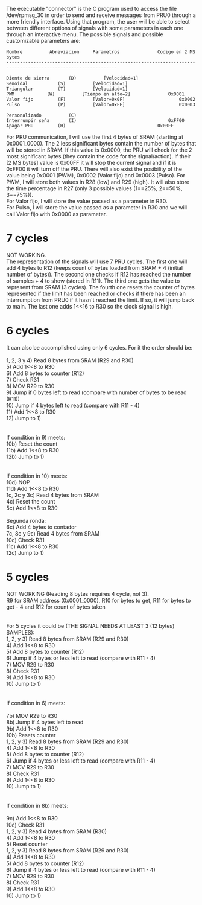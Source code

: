 The executable "connector" is the C program used to access the file /dev/rpmsg_30 in order to send and receive messages from PRU0 through a more friendly interface. Using that program, the user will be able to select between different options of signals with some parameters in each one through an interactive menu. The possible signals and possible customizable parameters are:

	Nombre			Abreviacion		Parametros				Codigo en 2 MS bytes
	---------------------------------------------------------------------------------------------------------------

	Diente de sierra	   (D)			[Velocidad=1]
	Senoidal		   (S)			[Velocidad=1]
	Triangular		   (T)			[Velocidad=1]
	PWM			   (W)			[Tiempo en alto=2]				0x0001
	Valor fijo		   (F)			[Valor=0x0F]					0x0002
	Pulso			   (P)			[Valor=0xFF]					0x0003

	Personalizado		   (C)
	Interrumpir seña	   (I)									0xFF00
	Apagar PRU		   (H)									0x00FF


For PRU communication, I will use the first 4 bytes of SRAM (starting at 0x0001_0000). The 2 less significant bytes contain the number of bytes that will be stored in SRAM. If this value is 0x0000, the PRU will check for the 2 most significant bytes (they contain the code for the signal/action). If their [2 MS bytes] value is 0x00FF it will stop the current signal and if it is 0xFF00 it will turn off the PRU. There will also exist the posibility of the value being 0x0001 (PWM), 0x0002 (Valor fijo) and 0x0003 (Pulso). 
For PWM, I will store both values in R28 (low) and R29 (high). It will also store the time percentage in R27 (only 3 possible values (1==25%, 2==50%, 3==75%)).																		<br />
For Valor fijo, I will store the value passed as a parameter in R30.									<br />
For Pulso, I will store the value passed as a parameter in R30 and we will call Valor fijo with 0x0000 as parameter.			<br />

# 7 cycles
NOT WORKING.																<br />
The representation of the signals will use 7 PRU cycles. The first one will add 4 bytes to R12 (keeps count of bytes loaded from SRAM + 4 (initial number of bytes)). The second one checks if R12 has reached the number of samples + 4 to show (stored in R11). The third one gets the value to represent from SRAM (3 cycles). The fourth one resets the counter of bytes represented if the limit has been reached or checks if there has been an interrumption from PRU0 if it hasn't reached the limit. If so, it will jump back to main. The last one adds 1<<16 to R30 so the clock signal is high.


# 6 cycles
It can also be accomplished using only 6 cycles. For it the order should be:								<br />
<br />
1, 2, 3 y 4)	Read 8 bytes from SRAM (R29 and R30)											<br />
5)		Add 1<<8 to R30														<br />
6)		Add 8 bytes to counter (R12)												<br />
7)		Check R31														<br />
8)		MOV R29 to R30														<br />
9)		Jump if 0 bytes left to read (compare with number of bytes to be read (R11))						<br />
10)		Jump if 4 bytes left to read (compare with R11 - 4)									<br />
11)		Add 1<<8 to R30														<br />
12)		Jump to 1)														<br />
<br /><br />
If condition in 9) meets:														<br />
10b)		Reset the count														<br />
11b)		Add 1<<8 to R30														<br />
12b)		Jump to 1)														<br />
<br /><br />
If condition in 10) meets:														<br />
10d)		NOP															<br />
11d)		Add 1<<8 to R30														<br />
1c, 2c y 3c)	Read 4 bytes from SRAM													<br />
4c)		Reset the count														<br />
5c)		Add 1<<8 to R30														<br />
<br />
Segunda ronda:																<br />
6c)		Add 4 bytes to contador													<br />
7c, 8c y 9c)	Read 4 bytes from SRAM													<br />
10c)		Check R31														<br />
11c)		Add 1<<8 to R30														<br />
12c)		Jump to 1)														<br />


# 5 cycles
NOT WORKING (Reading 8 bytes requires 4 cycle, not 3).											<br />
R9 for SRAM address (0x0001_0000), R10 for bytes to get, R11 for bytes to get - 4 and R12 for count of bytes taken			<br />
<br /><br />
For 5 cycles it could be (THE SIGNAL NEEDS AT LEAST 3 (12 bytes) SAMPLES):
<br />
1, 2, y 3)	Read 8 bytes from SRAM (R29 and R30)											<br />
4)		Add 1<<8 to R30														<br />
5)		Add 8 bytes to counter (R12)												<br />
6)		Jump if 4 bytes or less left to read (compare with R11 - 4)								<br />
7)		MOV R29 to R30														<br />
8)		Check R31														<br />
9)		Add 1<<8 to R30														<br />
10)		Jump to 1)														<br />
<br /><br />
If condition in 6) meets:														<br />
<br />
7b)		MOV R29 to R30														<br />
8b)		Jump if 4 bytes left to read												<br />
9b)		Add 1<<8 to R30														<br />
10b)		Resets counter														<br />
1, 2, y 3)	Read 8 bytes from SRAM (R29 and R30)											<br />
4)		Add 1<<8 to R30														<br />
5)		Add 8 bytes to counter (R12)												<br />
6)		Jump if 4 bytes or less left to read (compare with R11 - 4)								<br />
7)		MOV R29 to R30														<br />
8)		Check R31														<br />
9)		Add 1<<8 to R30														<br />
10)		Jump to 1)														<br />
<br /><br />
If condition in 8b) meets:														<br />
<br />
9c)		Add 1<<8 to R30														<br />
10c)		Check R31														<br />
1, 2, y 3)	Read 4 bytes from SRAM (R30)												<br />
4)		Add 1<<8 to R30														<br />
5)		Reset counter														<br />
1, 2, y 3)	Read 8 bytes from SRAM (R29 and R30)											<br />
4)		Add 1<<8 to R30														<br />
5)		Add 8 bytes to counter (R12)												<br />
6)		Jump if 4 bytes or less left to read (compare with R11 - 4)								<br />
7)		MOV R29 to R30														<br />
8)		Check R31														<br />
9)		Add 1<<8 to R30														<br />
10)		Jump to 1)														<br />
